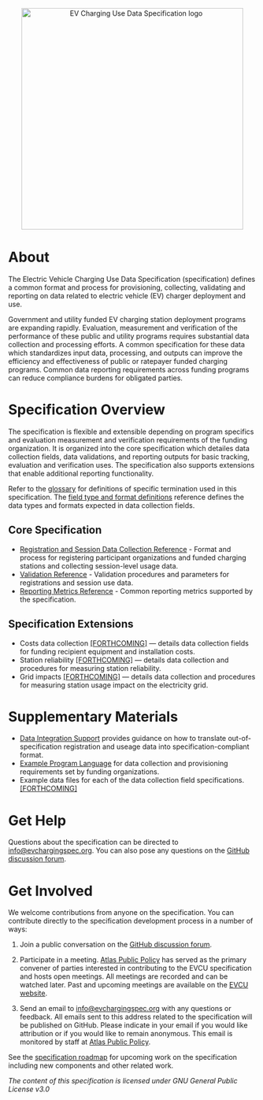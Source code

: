 <div align="center">
<img src="https://evchargingspec.org/wp-content/uploads/2022/05/evcu_github.png" alt="EV Charging Use Data Specification logo" width=450/>
 </div>
 
 # About
The Electric Vehicle Charging Use Data Specification (specification) defines a common format and process for provisioning, collecting, validating and reporting on data related to electric vehicle (EV) charger deployment and use. 

Government and utility funded EV charging station deployment programs are expanding rapidly. Evaluation, measurement and verification of the performance of these public and utility programs requires substantial data collection and processing efforts. A common specification for these data which standardizes input data, processing, and outputs can improve the efficiency and effectiveness of public or ratepayer funded charging programs. Common data reporting requirements across funding programs can reduce compliance burdens for obligated parties. 

# Specification Overview
The specification is flexible and extensible depending on program specifics and evaluation measurement and verification requirements of the funding organization. It is organized into the core specification which detailes data collection fields, data validations, and reporting outputs for basic tracking, evaluation and verification uses. The specification also supports  extensions that enable additional reporting functionality.

Refer to the [glossary](glossary.md) for definitions of specific termination used in this specification. The [field type and format definitions](field-type-and-format-reference.md) reference defines the data types and formats expected in data collection fields.

## Core Specification
 - [Registration and Session Data Collection Reference](core-specification/registration-and-session-data-reference.md) - Format and process for registering participant organizations and funded charging stations and collecting session-level usage data.
 - [Validation Reference](core-specification/validation-reference.md) - Validation procedures and parameters for registrations and session use data.
 - [Reporting Metrics Reference](core-specification/reporting-metrics-reference.md) - Common reporting metrics supported by the specification.

## Specification Extensions

 - Costs data collection [\[FORTHCOMING\]](roadmap.md) — details data collection fields for funding recipient equipment and installation costs.
 - Station reliability [\[FORTHCOMING\]](roadmap.md) — details data collection and procedures for measuring station reliability.
 - Grid impacts [\[FORTHCOMING\]](roadmap.md) — details data collection and procedures for measuring station usage impact on the electricity grid.

# Supplementary Materials

 - [Data Integration Support](supplementary-materials/data-integration-support.md) provides guidance on how to translate out-of-specification registration and useage data into specification-compliant format.
 - [Example Program Language](supplementary-materials/example-program-language.md) for data collection and provisioning requirements set by funding organizations.
 - Example data files for each of the data collection field specifications. [\[FORTHCOMING\]](roadmap.md)

 
# Get Help
Questions about the specification can be directed to info@evchargingspec.org. You can also pose any questions on the [GitHub discussion forum](https://github.com/AtlasPublicPolicy/charging-use-spec/discussions). 

# Get Involved 
We welcome contributions from anyone on the specification. You can contribute directly to the specification development process in a number of ways: 
 
 1. Join a public conversation on the [GitHub discussion forum](https://github.com/AtlasPublicPolicy/charging-use-spec/discussions). 

 2. Participate in a meeting. [Atlas Public Policy](https://atlaspolicy.com) has served as the primary convener of parties interested in contributing to the EVCU specification and hosts open meetings. All meetings are recorded and can be watched later. Past and upcoming meetings are available on the [EVCU website](https://evchargingspec.com). 

 3. Send an email to info@evchargingspec.org with any questions or feedback. All emails sent to this address related to the specification will be published on GitHub. Please indicate in your email if you would like attribution or if you would like to remain anonymous. This email is monitored by staff at [Atlas Public Policy](https://atlaspolicy.com).

See the [specification roadmap](roadmap.md) for upcoming work on the specification including new components and other related work.  

*The content of this specification is licensed under GNU General Public License v3.0*
